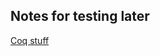 ## Notes for testing later

[Coq stuff](https://www.cs.cornell.edu/courses/cs3110/2018sp/a5/coq-tactics-cheatsheet.html)

